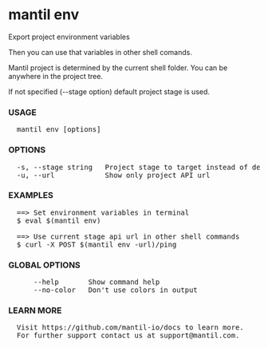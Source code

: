 
# mantil env

Export project environment variables

Then you can use that variables in other shell comands.

Mantil project is determined by the current shell folder.
You can be anywhere in the project tree.

If not specified (--stage option) default project stage is used.

### USAGE
<pre>
  mantil env [options]
</pre>
### OPTIONS
<pre>
  -s, --stage string   Project stage to target instead of default
  -u, --url            Show only project API url
</pre>
### EXAMPLES
<pre>
  ==&gt; Set environment variables in terminal
  $ eval $(mantil env)

  ==&gt; Use current stage api url in other shell commands
  $ curl -X POST $(mantil env -url)/ping
</pre>
### GLOBAL OPTIONS
<pre>
      --help       Show command help
      --no-color   Don't use colors in output
</pre>
### LEARN MORE
<pre>
  Visit https://github.com/mantil-io/docs to learn more.
  For further support contact us at support@mantil.com.
</pre>
